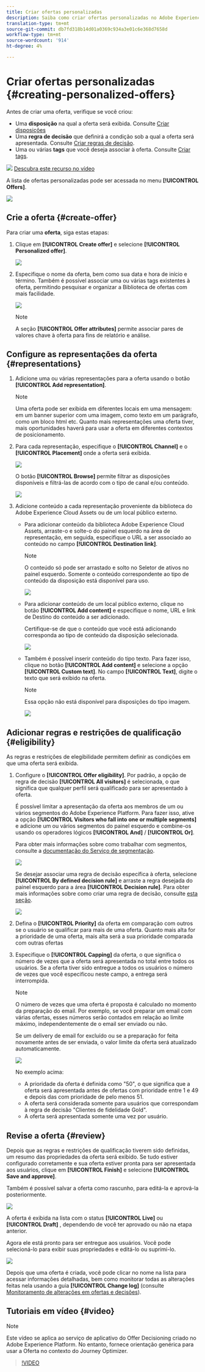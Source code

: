 ```yaml
---
title: Criar ofertas personalizadas
description: Saiba como criar ofertas personalizadas no Adobe Experience Platform.
translation-type: tm+mt
source-git-commit: db7fd318b14d01a0369c934a3e01c6e368d7658d
workflow-type: tm+mt
source-wordcount: '914'
ht-degree: 4%

---
```


# Criar ofertas personalizadas {#creating-personalized-offers}

Antes de criar uma oferta, verifique se você criou:

* Uma **disposição** na qual a oferta será exibida. Consulte [Criar disposições](../offer-library/creating-placements.md)
* Uma **regra de decisão** que definirá a condição sob a qual a oferta será apresentada. Consulte [Criar regras de decisão](../offer-library/creating-decision-rules.md).
* Uma ou várias **tags** que você deseja associar à oferta. Consulte [Criar tags](../offer-library/creating-tags.md).

![](../../assets/do-not-localize/how-to-video.png) [Descubra este recurso no vídeo](#video)

A lista de ofertas personalizadas pode ser acessada no menu **[!UICONTROL Offers]**.

![](../../assets/offers_list.png)

## Crie a oferta {#create-offer}

Para criar uma **oferta**, siga estas etapas:

1. Clique em **[!UICONTROL Create offer]** e selecione **[!UICONTROL Personalized offer]**.

   ![](../../assets/create_offer.png)

1. Especifique o nome da oferta, bem como sua data e hora de início e término. Também é possível associar uma ou várias tags existentes à oferta, permitindo pesquisar e organizar a Biblioteca de ofertas com mais facilidade.

   ![](../../assets/offer_details.png)

   >[!NOTE]
   >
   >A seção **[!UICONTROL Offer attributes]** permite associar pares de valores chave à oferta para fins de relatório e análise.

## Configure as representações da oferta {#representations}

1. Adicione uma ou várias representações para a oferta usando o botão **[!UICONTROL Add representation]**.

   >[!NOTE]
   >
   >Uma oferta pode ser exibida em diferentes locais em uma mensagem: em um banner superior com uma imagem, como texto em um parágrafo, como um bloco html etc. Quanto mais representações uma oferta tiver, mais oportunidades haverá para usar a oferta em diferentes contextos de posicionamento.

1. Para cada representação, especifique o **[!UICONTROL Channel]** e o **[!UICONTROL Placement]** onde a oferta será exibida.

   ![](../../assets/channel-placement.png)

   O botão **[!UICONTROL Browse]** permite filtrar as disposições disponíveis e filtrá-las de acordo com o tipo de canal e/ou conteúdo.

   ![](../../assets/browse-placements.png)

1. Adicione conteúdo a cada representação proveniente da biblioteca do Adobe Experience Cloud Assets ou de um local público externo.

   * Para adicionar conteúdo da biblioteca Adobe Experience Cloud Assets, arraste-o e solte-o do painel esquerdo na área de representação, em seguida, especifique o URL a ser associado ao conteúdo no campo **[!UICONTROL Destination link]**.

      >[!NOTE]
      >
      >O conteúdo só pode ser arrastado e solto no Seletor de ativos no painel esquerdo. Somente o conteúdo correspondente ao tipo de conteúdo da disposição está disponível para uso.

      ![](../../assets/offer_drag_content.png)

   * Para adicionar conteúdo de um local público externo, clique no botão **[!UICONTROL Add content]** e especifique o nome, URL e link de Destino do conteúdo a ser adicionado.

      Certifique-se de que o conteúdo que você está adicionando corresponda ao tipo de conteúdo da disposição selecionada.

      ![](../../assets/offer_add_content.png)

   * Também é possível inserir conteúdo do tipo texto. Para fazer isso, clique no botão **[!UICONTROL Add content]** e selecione a opção **[!UICONTROL Custom text]**. No campo **[!UICONTROL Text]**, digite o texto que será exibido na oferta.

      >[!NOTE]
      >
      >Essa opção não está disponível para disposições do tipo imagem.

      ![](../../assets/offer_text_content.png)

## Adicionar regras e restrições de qualificação {#eligibility}

As regras e restrições de elegibilidade permitem definir as condições em que uma oferta será exibida.

1. Configure o **[!UICONTROL Offer eligibility]**. Por padrão, a opção de regra de decisão **[!UICONTROL All visitors]** é selecionada, o que significa que qualquer perfil será qualificado para ser apresentado à oferta.

   É possível limitar a apresentação da oferta aos membros de um ou vários segmentos do Adobe Experience Platform. Para fazer isso, ative a opção **[!UICONTROL Visitors who fall into one or multiple segments]** e adicione um ou vários segmentos do painel esquerdo e combine-os usando os operadores lógicos **[!UICONTROL And]** / **[!UICONTROL Or]**.

   Para obter mais informações sobre como trabalhar com segmentos, consulte a [documentação do Serviço de segmentação](https://experienceleague.adobe.com/docs/experience-platform/segmentation/home.html).

   ![](../../assets/offer-eligibility-segment.png)

   Se desejar associar uma regra de decisão específica à oferta, selecione **[!UICONTROL By defined decision rule]** e arraste a regra desejada do painel esquerdo para a área **[!UICONTROL Decision rule]**. Para obter mais informações sobre como criar uma regra de decisão, consulte [esta seção](../offer-library/creating-decision-rules.md).

   ![](../../assets/offer_rule.png)

1. Defina o **[!UICONTROL Priority]** da oferta em comparação com outros se o usuário se qualificar para mais de uma oferta. Quanto mais alta for a prioridade de uma oferta, mais alta será a sua prioridade comparada com outras ofertas

1. Especifique o **[!UICONTROL Capping]** da oferta, o que significa o número de vezes que a oferta será apresentada no total entre todos os usuários. Se a oferta tiver sido entregue a todos os usuários o número de vezes que você especificou neste campo, a entrega será interrompida.

   >[!NOTE]
   >
   >O número de vezes que uma oferta é proposta é calculado no momento da preparação do email. Por exemplo, se você preparar um email com várias ofertas, esses números serão contados em relação ao limite máximo, independentemente de o email ser enviado ou não.
   >
   >Se um delivery de email for excluído ou se a preparação for feita novamente antes de ser enviada, o valor limite da oferta será atualizado automaticamente.

   ![](../../assets/offer_capping.png)

   No exemplo acima:

   * A prioridade da oferta é definida como &quot;50&quot;, o que significa que a oferta será apresentada antes de ofertas com prioridade entre 1 e 49 e depois das com prioridade de pelo menos 51.
   * A oferta será considerada somente para usuários que correspondam à regra de decisão &quot;Clientes de fidelidade Gold&quot;.
   * A oferta será apresentada somente uma vez por usuário.

## Revise a oferta {#review}

Depois que as regras e restrições de qualificação tiverem sido definidas, um resumo das propriedades da oferta será exibido. Se tudo estiver configurado corretamente e sua oferta estiver pronta para ser apresentada aos usuários, clique em **[!UICONTROL Finish]** e selecione **[!UICONTROL Save and approve]**.

Também é possível salvar a oferta como rascunho, para editá-la e aprová-la posteriormente.

![](../../assets/offer_review.png)

A oferta é exibida na lista com o status **[!UICONTROL Live]** ou **[!UICONTROL Draft]** , dependendo de você ter aprovado ou não na etapa anterior.

Agora ele está pronto para ser entregue aos usuários. Você pode selecioná-lo para exibir suas propriedades e editá-lo ou suprimi-lo.

![](../../assets/offer_created.png)

Depois que uma oferta é criada, você pode clicar no nome na lista para acessar informações detalhadas, bem como monitorar todas as alterações feitas nela usando a guia **[!UICONTROL Change log]** (consulte [Monitoramento de alterações em ofertas e decisões](../get-started/user-interface.md#monitoring-changes)).

## Tutoriais em vídeo {#video}

>[!NOTE]
>
>Este vídeo se aplica ao serviço de aplicativo do Offer Decisioning criado no Adobe Experience Platform. No entanto, fornece orientação genérica para usar a Oferta no contexto do Journey Optimizer.

>[!VIDEO](https://video.tv.adobe.com/v/329375?quality=12)
